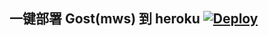 ## 一键部署 Gost(mws) 到 heroku  [![Deploy](https://www.herokucdn.com/deploy/button.png)](https://heroku.com/deploy)
